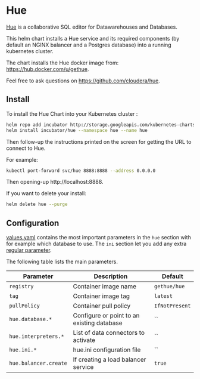 # Hue

[Hue](http://gethue.com/) is a collaborative SQL editor for Datawarehouses and Databases.

This helm chart installs a Hue service and its required components (by default an NGINX balancer and
a Postgres database) into a running kubernetes cluster.

The chart installs the Hue docker image from: https://hub.docker.com/u/gethue.

Feel free to ask questions on https://github.com/cloudera/hue.

## Install

To install the Hue Chart into your Kubernetes cluster :

```bash
helm repo add incubator http://storage.googleapis.com/kubernetes-charts-incubator
helm install incubator/hue --namespace hue --name hue
```
Then follow-up the instructions printed on the screen for getting the URL to connect to Hue.

For example:

```bash
kubectl port-forward svc/hue 8888:8888 --address 0.0.0.0
```

Then opening-up http://localhost:8888.


If you want to delete your install:

```bash
helm delete hue --purge
```

## Configuration

[values.yaml](values.yaml) contains the most important parameters in the `hue` section with for example which database to use. The `ini`
section let you add any extra [regular parameter](https://docs.gethue.com/latest/administrator/configuration/server/).

The following table lists the main parameters.

| Parameter                                | Description                                             | Default                   |
|------------------------------------------|---------------------------------------------------------|---------------------------|
| `registry`                               | Container image name                                    | `gethue/hue`              |
| `tag`                                    | Container image tag                                     | `latest`                  |
| `pullPolicy`                             | Container pull policy                                   | `IfNotPresent`            |
| `hue.database.*`                         | Configure or point to an existing database              | ``                        |
| `hue.interpreters.*`                     | List of data connectors to activate                     | ``                        |
| `hue.ini.*`                              | hue.ini configuration file                              | ``                        |
| `hue.balancer.create`                    | If creating a load balancer service                     | `true`                    |
